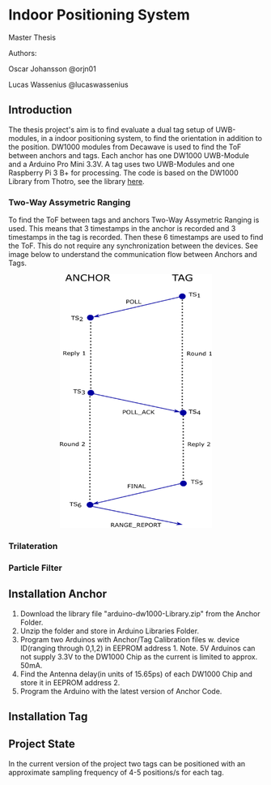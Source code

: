 # Indoor Positioning System
Master Thesis

Authors: 

Oscar Johansson @orjn01

Lucas Wassenius @lucaswassenius

## Introduction
The thesis project's aim is to find evaluate a dual tag setup of UWB-modules, in a indoor positioning system, 
to find the orientation in addition to the position. DW1000 modules from Decawave is used to find the ToF between anchors and tags.
Each anchor has one DW1000 UWB-Module and a Arduino Pro Mini 3.3V. A tag uses two UWB-Modules and one Raspberry Pi 3 B+ for processing.
The code is based on the DW1000 Library from Thotro, see the library [here](https://github.com/thotro/arduino-dw1000).

### Two-Way Assymetric Ranging
To find the ToF between tags and anchors Two-Way Assymetric Ranging is used. This means that 3 timestamps in the anchor is recorded 
and 3 timestamps in the tag is recorded. Then these 6 timestamps are used to find the ToF. This do not require any synchronization between
the devices. See image below to understand the communication flow between Anchors and Tags.

<p align="center">
  <img  width="300" height="500" src="/Images/twoWayRanging.png">
</p>

### Trilateration

### Particle Filter

## Installation Anchor
1. Download the library file "arduino-dw1000-Library.zip" from the Anchor Folder.
2. Unzip the folder and store in Arduino Libraries Folder.
3. Program two Arduinos with Anchor/Tag Calibration files w. device ID(ranging through 0,1,2) in EEPROM address 1.
Note. 5V Arduinos can not supply 3.3V to the DW1000 Chip as the current is limited to approx. 50mA.
4. Find the Antenna delay(in units of 15.65ps) of each DW1000 Chip and store it in EEPROM address 2. 
5. Program the Arduino with the latest version of Anchor Code.

## Installation Tag


## Project State
In the current version of the project two tags can be positioned with an approximate sampling frequency of 4-5 positions/s for each tag. 
